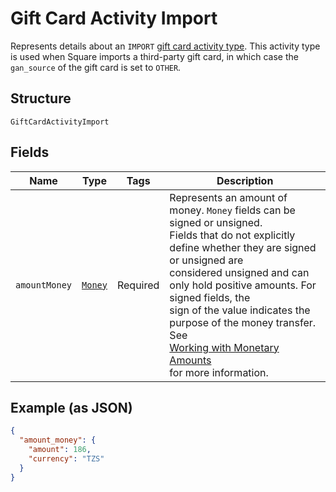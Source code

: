
# Gift Card Activity Import

Represents details about an `IMPORT` [gift card activity type](../models/gift-card-activity-type.md).
This activity type is used when Square imports a third-party gift card, in which case the
`gan_source` of the gift card is set to `OTHER`.

## Structure

`GiftCardActivityImport`

## Fields

| Name | Type | Tags | Description |
|  --- | --- | --- | --- |
| `amountMoney` | [`Money`](../models/money.md) | Required | Represents an amount of money. `Money` fields can be signed or unsigned.<br/>Fields that do not explicitly define whether they are signed or unsigned are<br/>considered unsigned and can only hold positive amounts. For signed fields, the<br/>sign of the value indicates the purpose of the money transfer. See<br/>[Working with Monetary Amounts](https://developer.squareup.com/docs/build-basics/working-with-monetary-amounts)<br/>for more information. |

## Example (as JSON)

```json
{
  "amount_money": {
    "amount": 186,
    "currency": "TZS"
  }
}
```

